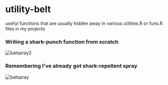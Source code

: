 # utility-belt
useful functions that are usually hidden away in various utilities.R or funs.R files in my projects


### Writing a shark-punch function from scratch
![batspray2](https://user-images.githubusercontent.com/3278367/227472908-48e0b275-df90-48f1-9166-bcf2427f96d9.gif)


### Remembering I've already got shark-repellent spray
![batspray](https://user-images.githubusercontent.com/3278367/227472461-28de2284-2a05-4b5e-98d1-3e7669f4b777.gif)
